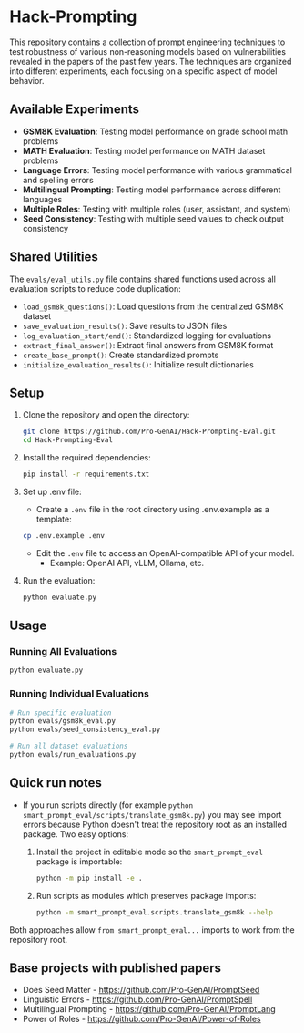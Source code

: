 # Hack-Prompting

This repository contains a collection of prompt engineering techniques to test robustness of various non-reasoning models based on vulnerabilities revealed in the papers of the past few years. The techniques are organized into different experiments, each focusing on a specific aspect of model behavior.

## Available Experiments

- **GSM8K Evaluation**: Testing model performance on grade school math problems
- **MATH Evaluation**: Testing model performance on MATH dataset problems
- **Language Errors**: Testing model performance with various grammatical and spelling errors
- **Multilingual Prompting**: Testing model performance across different languages
- **Multiple Roles**: Testing with multiple roles (user, assistant, and system)
- **Seed Consistency**: Testing with multiple seed values to check output consistency

## Shared Utilities

The `evals/eval_utils.py` file contains shared functions used across all evaluation scripts to reduce code duplication:

- `load_gsm8k_questions()`: Load questions from the centralized GSM8K dataset
- `save_evaluation_results()`: Save results to JSON files
- `log_evaluation_start/end()`: Standardized logging for evaluations
- `extract_final_answer()`: Extract final answers from GSM8K format
- `create_base_prompt()`: Create standardized prompts
- `initialize_evaluation_results()`: Initialize result dictionaries

## Setup

1. Clone the repository and open the directory:
   ```bash
   git clone https://github.com/Pro-GenAI/Hack-Prompting-Eval.git
   cd Hack-Prompting-Eval
   ```

2. Install the required dependencies:
   ```bash
   pip install -r requirements.txt
   ```

3. Set up .env file:
    - Create a `.env` file in the root directory using .env.example as a template:
     ```bash
     cp .env.example .env
     ```
    - Edit the `.env` file to access an OpenAI-compatible API of your model.
        - Example: OpenAI API, vLLM, Ollama, etc.

4. Run the evaluation:
   ```bash
   python evaluate.py
   ```

## Usage

### Running All Evaluations
```bash
python evaluate.py
```

### Running Individual Evaluations
```bash
# Run specific evaluation
python evals/gsm8k_eval.py
python evals/seed_consistency_eval.py

# Run all dataset evaluations
python evals/run_evaluations.py
```

## Quick run notes

- If you run scripts directly (for example `python smart_prompt_eval/scripts/translate_gsm8k.py`) you may see import errors because Python doesn't treat the repository root as an installed package. Two easy options:
  1. Install the project in editable mode so the `smart_prompt_eval` package is importable:

     ```bash
     python -m pip install -e .
     ```

  2. Run scripts as modules which preserves package imports:

     ```bash
     python -m smart_prompt_eval.scripts.translate_gsm8k --help
     ```

Both approaches allow `from smart_prompt_eval...` imports to work from the repository root.

## Base projects with published papers

- Does Seed Matter - https://github.com/Pro-GenAI/PromptSeed
- Linguistic Errors - https://github.com/Pro-GenAI/PromptSpell
- Multilingual Prompting - https://github.com/Pro-GenAI/PromptLang
- Power of Roles - https://github.com/Pro-GenAI/Power-of-Roles
